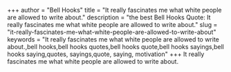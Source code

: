 +++
author = "Bell Hooks"
title = "It really fascinates me what white people are allowed to write about."
description = "the best Bell Hooks Quote: It really fascinates me what white people are allowed to write about."
slug = "it-really-fascinates-me-what-white-people-are-allowed-to-write-about"
keywords = "It really fascinates me what white people are allowed to write about.,bell hooks,bell hooks quotes,bell hooks quote,bell hooks sayings,bell hooks saying,quotes, sayings,quote, saying, motivation"
+++
It really fascinates me what white people are allowed to write about.
